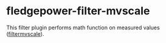 
# fledgepower-filter-mvscale

This filter plugin performs math function on measured values ([filtermvscale](https://wiki.lfenergy.org/display/FLED/Measured+values+scale)).
